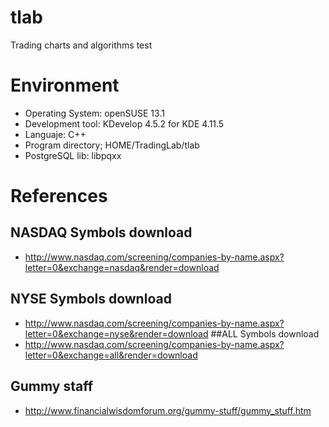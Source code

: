 # tlab
Trading charts and algorithms test
# Environment
* Operating System: openSUSE 13.1
* Development tool: KDevelop 4.5.2 for KDE 4.11.5
* Languaje: C++
* Program directory; HOME/TradingLab/tlab
* PostgreSQL lib: libpqxx
# References
## NASDAQ Symbols download
* http://www.nasdaq.com/screening/companies-by-name.aspx?letter=0&exchange=nasdaq&render=download
## NYSE Symbols download
* http://www.nasdaq.com/screening/companies-by-name.aspx?letter=0&exchange=nyse&render=download
##ALL Symbols download
* http://www.nasdaq.com/screening/companies-by-name.aspx?letter=0&exchange=all&render=download
## Gummy staff
* http://www.financialwisdomforum.org/gummy-stuff/gummy_stuff.htm


